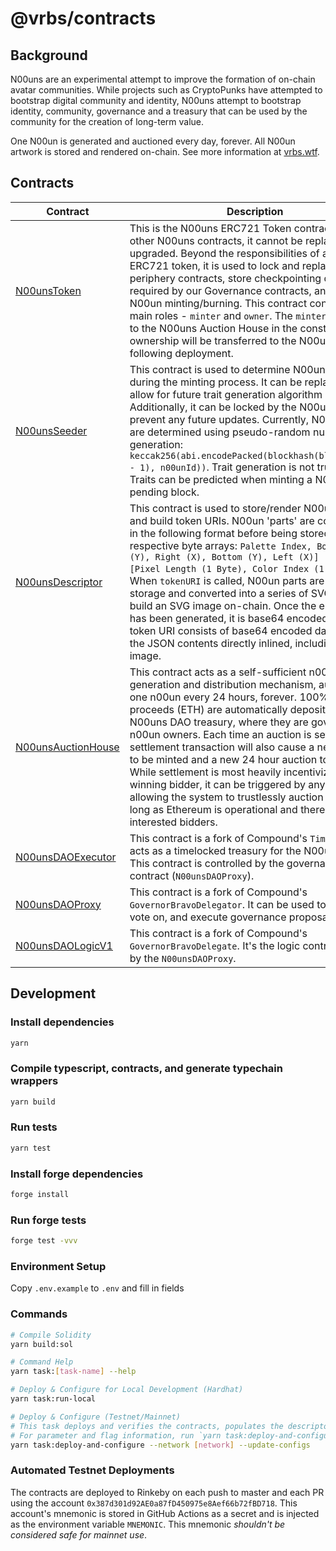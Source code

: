 # @vrbs/contracts

## Background

N00uns are an experimental attempt to improve the formation of on-chain avatar communities. While projects such as CryptoPunks have attempted to bootstrap digital community and identity, N00uns attempt to bootstrap identity, community, governance and a treasury that can be used by the community for the creation of long-term value.

One N00un is generated and auctioned every day, forever. All N00un artwork is stored and rendered on-chain. See more information at [vrbs.wtf](https://vrbs.wtf/).

## Contracts

| Contract                                                          | Description                                                                                                                                                                                                                                                                                                                                                                                                                                                                                                                                                                                                                                | Address                                                                                                               |
| ----------------------------------------------------------------- | ------------------------------------------------------------------------------------------------------------------------------------------------------------------------------------------------------------------------------------------------------------------------------------------------------------------------------------------------------------------------------------------------------------------------------------------------------------------------------------------------------------------------------------------------------------------------------------------------------------------------------------------ | --------------------------------------------------------------------------------------------------------------------- |
| [N00unsToken](./contracts/N00unsToken.sol)                        | This is the N00uns ERC721 Token contract. Unlike other N00uns contracts, it cannot be replaced or upgraded. Beyond the responsibilities of a standard ERC721 token, it is used to lock and replace periphery contracts, store checkpointing data required by our Governance contracts, and control N00un minting/burning. This contract contains two main roles - `minter` and `owner`. The `minter` will be set to the N00uns Auction House in the constructor and ownership will be transferred to the N00uns DAO following deployment.                                                                                                  | [0x9C8fF314C9Bc7F6e59A9d9225Fb22946427eDC03](https://etherscan.io/address/0x9C8fF314C9Bc7F6e59A9d9225Fb22946427eDC03) |
| [N00unsSeeder](./contracts/N00unsSeeder.sol)                      | This contract is used to determine N00un traits during the minting process. It can be replaced to allow for future trait generation algorithm upgrades. Additionally, it can be locked by the N00uns DAO to prevent any future updates. Currently, N00un traits are determined using pseudo-random number generation: `keccak256(abi.encodePacked(blockhash(block.number - 1), n00unId))`. Trait generation is not truly random. Traits can be predicted when minting a N00un on the pending block.                                                                                                                                        | [0xCC8a0FB5ab3C7132c1b2A0109142Fb112c4Ce515](https://etherscan.io/address/0xCC8a0FB5ab3C7132c1b2A0109142Fb112c4Ce515) |
| [N00unsDescriptor](./contracts/N00unsDescriptor.sol)              | This contract is used to store/render N00un artwork and build token URIs. N00un 'parts' are compressed in the following format before being stored in their respective byte arrays: `Palette Index, Bounds [Top (Y), Right (X), Bottom (Y), Left (X)] (4 Bytes), [Pixel Length (1 Byte), Color Index (1 Byte)][]`. When `tokenURI` is called, N00un parts are read from storage and converted into a series of SVG rects to build an SVG image on-chain. Once the entire SVG has been generated, it is base64 encoded. The token URI consists of base64 encoded data URI with the JSON contents directly inlined, including the SVG image. | [0x0Cfdb3Ba1694c2bb2CFACB0339ad7b1Ae5932B63](https://etherscan.io/address/0x0Cfdb3Ba1694c2bb2CFACB0339ad7b1Ae5932B63) |
| [N00unsAuctionHouse](./contracts/N00unsAuctionHouse.sol)          | This contract acts as a self-sufficient n00un generation and distribution mechanism, auctioning one n00un every 24 hours, forever. 100% of auction proceeds (ETH) are automatically deposited in the N00uns DAO treasury, where they are governed by n00un owners. Each time an auction is settled, the settlement transaction will also cause a new n00un to be minted and a new 24 hour auction to begin. While settlement is most heavily incentivized for the winning bidder, it can be triggered by anyone, allowing the system to trustlessly auction vrbs as long as Ethereum is operational and there are interested bidders.    | [0xF15a943787014461d94da08aD4040f79Cd7c124e](https://etherscan.io/address/0xF15a943787014461d94da08aD4040f79Cd7c124e) |
| [N00unsDAOExecutor](./contracts/governance/N00unsDAOExecutor.sol) | This contract is a fork of Compound's `Timelock`. It acts as a timelocked treasury for the N00uns DAO. This contract is controlled by the governance contract (`N00unsDAOProxy`).                                                                                                                                                                                                                                                                                                                                                                                                                                                          | [0x0BC3807Ec262cB779b38D65b38158acC3bfedE10](https://etherscan.io/address/0x0BC3807Ec262cB779b38D65b38158acC3bfedE10) |
| [N00unsDAOProxy](./contracts/governance/N00unsDAOProxy.sol)       | This contract is a fork of Compound's `GovernorBravoDelegator`. It can be used to create, vote on, and execute governance proposals.                                                                                                                                                                                                                                                                                                                                                                                                                                                                                                       | [0x6f3E6272A167e8AcCb32072d08E0957F9c79223d](https://etherscan.io/address/0x6f3E6272A167e8AcCb32072d08E0957F9c79223d) |
| [N00unsDAOLogicV1](./contracts/governance/N00unsDAOLogicV1.sol)   | This contract is a fork of Compound's `GovernorBravoDelegate`. It's the logic contract used by the `N00unsDAOProxy`.                                                                                                                                                                                                                                                                                                                                                                                                                                                                                                                       | [0xa43aFE317985726E4e194eb061Af77fbCb43F944](https://etherscan.io/address/0xa43aFE317985726E4e194eb061Af77fbCb43F944) |

## Development

### Install dependencies

```sh
yarn
```

### Compile typescript, contracts, and generate typechain wrappers

```sh
yarn build
```

### Run tests

```sh
yarn test
```

### Install forge dependencies

```sh
forge install
```

### Run forge tests

```sh
forge test -vvv
```

### Environment Setup

Copy `.env.example` to `.env` and fill in fields

### Commands

```sh
# Compile Solidity
yarn build:sol

# Command Help
yarn task:[task-name] --help

# Deploy & Configure for Local Development (Hardhat)
yarn task:run-local

# Deploy & Configure (Testnet/Mainnet)
# This task deploys and verifies the contracts, populates the descriptor, and transfers contract ownership.
# For parameter and flag information, run `yarn task:deploy-and-configure --help`.
yarn task:deploy-and-configure --network [network] --update-configs
```

### Automated Testnet Deployments

The contracts are deployed to Rinkeby on each push to master and each PR using the account `0x387d301d92AE0a87fD450975e8Aef66b72fBD718`. This account's mnemonic is stored in GitHub Actions as a secret and is injected as the environment variable `MNEMONIC`. This mnemonic _shouldn't be considered safe for mainnet use_.
